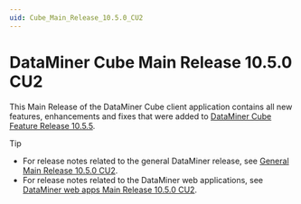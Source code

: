 ```yaml
---
uid: Cube_Main_Release_10.5.0_CU2
---
```


# DataMiner Cube Main Release 10.5.0 CU2

This Main Release of the DataMiner Cube client application contains all new features, enhancements and fixes that were added to [DataMiner Cube Feature Release 10.5.5](xref:Cube_Feature_Release_10.5.5).

> [!TIP]
>
> - For release notes related to the general DataMiner release, see [General Main Release 10.5.0 CU2](xref:General_Main_Release_10.5.0_CU2).
> - For release notes related to the DataMiner web applications, see [DataMiner web apps Main Release 10.5.0 CU2](xref:Web_apps_Main_Release_10.5.0_CU2).
